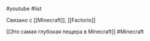 #youtube #list

Связано с [[Minecraft]], [[Factorio]]

[[Это самая глубокая пещера в Minecraft]] #Minecraft
